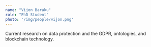 ```yaml
---
name: "Vijon Baraku"
role: "PhD Student"
photo: '/img/people/vijon.png'
---
```


Current research on data protection and the GDPR, ontologies, and blockchain technology.